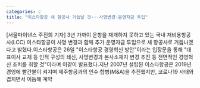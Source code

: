 ```yaml
---
categories: c
title: "이스타항공 새 항공사 거듭날 것···사명변경·운영자금 투입"
---
```

[서울파이낸스 주진희 기자] 3년 가까이 운항을 재개하지 못하고 있는 국내 저비용항공사(LCC) 이스타항공이 사명 변경과 함께 추가 운영자금 투입으로 새 항공사로 거듭나겠다고 밝혔다.이스타항공은 26일 "이스타항공 경영혁신 방안"이라는 입장문을 통해 "대표이사 교체 등 인적 구성의 쇄신, 사명변경과 본사소재지 변경 추진 등 전면적인 경영혁신 조치를 취할 것"이라며 이같이 발표했다.지난 2007년 설립된 이스타항공은 2019년 경영에 빨간불이 켜지며 제주항공과의 인수·합병(M&A)을 추진했지만, 코로나19 사태와 겹치면서 이듬해 계약